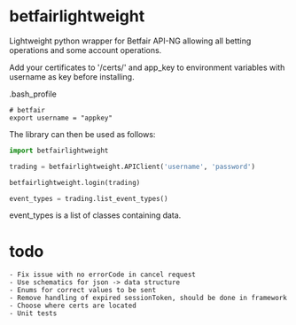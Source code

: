 # betfairlightweight

Lightweight python wrapper for Betfair API-NG allowing all betting operations and some account operations.

Add your certificates to '/certs/' and app_key to environment variables with username as key before installing.

.bash_profile
```
# betfair
export username = "appkey"
```

The library can then be used as follows:

```python
import betfairlightweight

trading = betfairlightweight.APIClient('username', 'password')

betfairlightweight.login(trading)
```


```python
event_types = trading.list_event_types()
```

event_types is a list of classes containing data.

# todo

    - Fix issue with no errorCode in cancel request
    - Use schematics for json -> data structure
    - Enums for correct values to be sent
    - Remove handling of expired sessionToken, should be done in framework
    - Choose where certs are located
    - Unit tests